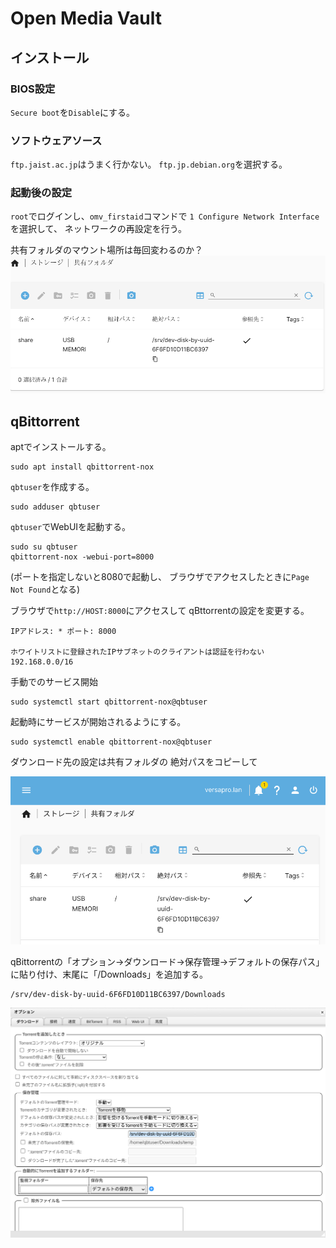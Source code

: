 # Open Media Vault

## インストール

### BIOS設定

`Secure boot`を`Disable`にする。

### ソフトウェアソース

`ftp.jaist.ac.jp`はうまく行かない。
`ftp.jp.debian.org`を選択する。


### 起動後の設定

`root`でログインし、`omv_firstaid`コマンドで
`1 Configure Network Interface`を選択して、
ネットワークの再設定を行う。

共有フォルダのマウント場所は毎回変わるのか？
![共有フォルダ](openmediavault/image.png)

## qBittorrent

aptでインストールする。
```
sudo apt install qbittorrent-nox
```

`qbtuser`を作成する。
```
sudo adduser qbtuser
```
`qbtuser`でWebUIを起動する。

```
sudo su qbtuser
qbittorrent-nox -webui-port=8000
```
(ポートを指定しないと8080で起動し、
ブラウザでアクセスしたときに`Page Not Found`となる)

ブラウザで`http://HOST:8000`にアクセスして
qBttorrentの設定を変更する。
```
IPアドレス:	* ポート: 8000

ホワイトリストに登録されたIPサブネットのクライアントは認証を行わない
192.168.0.0/16
```

手動でのサービス開始

```
sudo systemctl start qbittorrent-nox@qbtuser
```

起動時にサービスが開始されるようにする。

```
sudo systemctl enable qbittorrent-nox@qbtuser
```

ダウンロード先の設定は共有フォルダの
絶対パスをコピーして

![alt text](openmediavault/image-1.png)


qBittorrentの「オプション→ダウンロード→保存管理→デフォルトの保存パス」
に貼り付け、末尾に「/Downloads」を追加する。


```
/srv/dev-disk-by-uuid-6F6FD10D11BC6397/Downloads
```
![alt text](openmediavault/image-2.png)